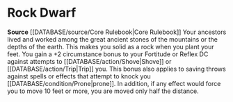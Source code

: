 ﻿---
id: '4'
name: Rock Dwarf
rarity: Common
source: '[[DATABASE/source/Core Rulebook|Core Rulebook]]'
type: Heritage

---
# Rock Dwarf

**Source** [[DATABASE/source/Core Rulebook|Core Rulebook]] 
Your ancestors lived and worked among the great ancient stones of the mountains or the depths of the earth. This makes you solid as a rock when you plant your feet. You gain a +2 circumstance bonus to your Fortitude or Reflex DC against attempts to [[DATABASE/action/Shove|Shove]] or [[DATABASE/action/Trip|Trip]] you. This bonus also applies to saving throws against spells or effects that attempt to knock you [[DATABASE/condition/Prone|prone]].
 In addition, if any effect would force you to move 10 feet or more, you are moved only half the distance.